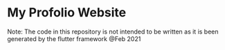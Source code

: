 # My Profolio Website
Note: The code in this repository is not intended to be written as it is been generated by the flutter framework
@Feb 2021